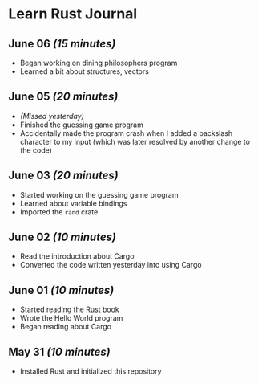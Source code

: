 # Learn Rust Journal

## June 06 _(15 minutes)_

- Began working on dining philosophers program
- Learned a bit about structures, vectors

## June 05 _(20 minutes)_

- _(Missed yesterday)_
- Finished the guessing game program
- Accidentally made the program crash when I added a backslash character to my input (which was later resolved by another change to the code)

## June 03 _(20 minutes)_

- Started working on the guessing game program
- Learned about variable bindings
- Imported the `rand` crate

## June 02 _(10 minutes)_

- Read the introduction about Cargo
- Converted the code written yesterday into using Cargo

## June 01 _(10 minutes)_

- Started reading the [Rust book](https://doc.rust-lang.org/stable/book/)
- Wrote the Hello World program
- Began reading about Cargo

## May 31 _(10 minutes)_

- Installed Rust and initialized this repository
